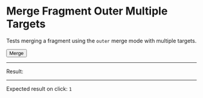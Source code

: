 # Merge Fragment Outer Multiple Targets

Tests  merging a fragment using the `outer` merge mode with multiple targets.

<div>
  <div id="content" data-signals-result="0"></div>
  <button id="clickable" data-on-click="@get('/tests/merge_fragment_outer_multiple_targets/data')" class="btn">Merge</button>
  <div class="target"></div>
  <div class="target"></div>
  <hr />
  Result:
  <code id="result" data-text="$result == 2 ? 1 : 0"></code>
  <hr />
  Expected result on click: <code>1</code>
</div>